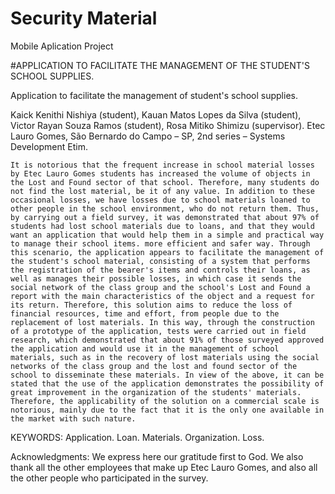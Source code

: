 # Security Material
Mobile Aplication Project

#APPLICATION TO FACILITATE THE MANAGEMENT OF THE STUDENT'S SCHOOL SUPPLIES.

Application to facilitate the management of student's school supplies.


Kaick Kenithi Nishiya (student), Kauan Matos Lopes da Silva (student), Victor Rayan Souza Ramos (student), Rosa Mitiko Shimizu (supervisor).
Etec Lauro Gomes, São Bernardo do Campo – SP,
2nd series – Systems Development Etim.

    It is notorious that the frequent increase in school material losses by Etec Lauro Gomes students has increased the volume of objects in the Lost and Found sector of that school. Therefore, many students do not find the lost material, be it of any value. In addition to these occasional losses, we have losses due to school materials loaned to other people in the school environment, who do not return them. Thus, by carrying out a field survey, it was demonstrated that about 97% of students had lost school materials due to loans, and that they would want an application that would help them in a simple and practical way to manage their school items. more efficient and safer way. Through this scenario, the application appears to facilitate the management of the student's school material, consisting of a system that performs the registration of the bearer's items and controls their loans, as well as manages their possible losses, in which case it sends the social network of the class group and the school's Lost and Found a report with the main characteristics of the object and a request for its return. Therefore, this solution aims to reduce the loss of financial resources, time and effort, from people due to the replacement of lost materials. In this way, through the construction of a prototype of the application, tests were carried out in field research, which demonstrated that about 91% of those surveyed approved the application and would use it in the management of school materials, such as in the recovery of lost materials using the social networks of the class group and the lost and found sector of the school to disseminate these materials. In view of the above, it can be stated that the use of the application demonstrates the possibility of great improvement in the organization of the students' materials. Therefore, the applicability of the solution on a commercial scale is notorious, mainly due to the fact that it is the only one available in the market with such nature.

KEYWORDS: Application. Loan. Materials. Organization. Loss.

Acknowledgments: We express here our gratitude first to God. We also thank all the other employees that make up Etec Lauro Gomes, and also all the other people who participated in the survey.
